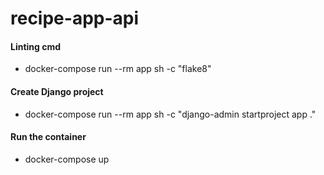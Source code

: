 # recipe-app-api

#### Linting cmd
* docker-compose run --rm app sh -c "flake8"

#### Create Django project
* docker-compose run --rm app sh -c "django-admin startproject app ."

#### Run the container
* docker-compose up